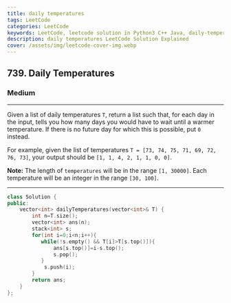 ```yaml
---
title: daily temperatures
tags: LeetCode
categories: LeetCode
keywords: LeetCode, leetcode solution in Python3 C++ Java, daily-temperatures solution
description: daily temperatures LeetCode Solution Explained
cover: /assets/img/leetcode-cover-img.webp
---
```



<h2>739. Daily Temperatures</h2><h3>Medium</h3><hr><div><p>
Given a list of daily temperatures <code>T</code>, return a list such that, for each day in the input, tells you how many days you would have to wait until a warmer temperature.  If there is no future day for which this is possible, put <code>0</code> instead.
</p><p>
For example, given the list of temperatures <code>T = [73, 74, 75, 71, 69, 72, 76, 73]</code>, your output should be <code>[1, 1, 4, 2, 1, 1, 0, 0]</code>.
</p>

<p><b>Note:</b>
The length of <code>temperatures</code> will be in the range <code>[1, 30000]</code>.
Each temperature will be an integer in the range <code>[30, 100]</code>.
</p></div>

---




```cpp
class Solution {
public:
    vector<int> dailyTemperatures(vector<int>& T) {
        int n=T.size();
        vector<int> ans(n);
        stack<int> s;
        for(int i=0;i<n;i++){
           while(!s.empty() && T[i]>T[s.top()]){
               ans[s.top()]=i-s.top();
               s.pop();
           }
            s.push(i);
        }
        return ans;
    }
};
```
